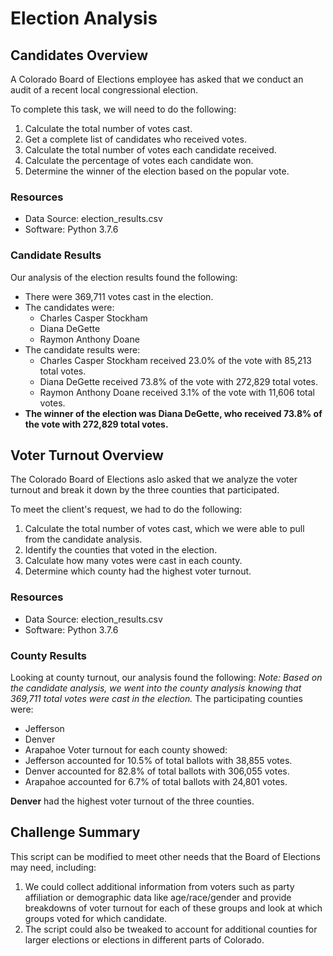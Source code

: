 # Election Analysis 

## Candidates Overview
A Colorado Board of Elections employee has asked that we conduct an audit of a recent local congressional election. 

To complete this task, we will need to do the following: 

1. Calculate the total number of votes cast. 
2. Get a complete list of candidates who received votes. 
3. Calculate the total number of votes each candidate received. 
4. Calculate the percentage of votes each candidate won. 
5. Determine the winner of the election based on the popular vote. 

### Resources
- Data Source: election_results.csv
- Software: Python 3.7.6

### Candidate Results
Our analysis of the election results found the following: 
- There were 369,711 votes cast in the election.
- The candidates were: 
  - Charles Casper Stockham
  - Diana DeGette
  - Raymon Anthony Doane
- The candidate results were: 
  - Charles Casper Stockham received 23.0% of the vote with 85,213 total votes.
  - Diana DeGette received 73.8% of the vote with 272,829 total votes.
  - Raymon Anthony Doane received 3.1% of the vote with 11,606 total votes.
- **The winner of the election was Diana DeGette, who received 73.8% of the vote with 272,829 total votes.**

## Voter Turnout Overview
The Colorado Board of Elections aslo asked that we analyze the voter turnout and break it down by the three counties that participated.

To meet the client's request, we had to do the following:
1. Calculate the total number of votes cast, which we were able to pull from the candidate analysis.
2. Identify the counties that voted in the election. 
3. Calculate how many votes were cast in each county. 
4. Determine which county had the highest voter turnout.

### Resources
- Data Source: election_results.csv
- Software: Python 3.7.6

### County Results
Looking at county turnout, our analysis found the following:
*Note: Based on the candidate analysis, we went into the county analysis knowing that 369,711 total votes were cast in the election.*
The participating counties were: 
- Jefferson
- Denver
- Arapahoe
Voter turnout for each county showed: 
- Jefferson accounted for 10.5% of total ballots with 38,855 votes.
- Denver accounted for 82.8% of total ballots with 306,055 votes.
- Arapahoe accounted for 6.7% of total ballots with 24,801 votes.

**Denver** had the highest voter turnout of the three counties. 

## Challenge Summary
This script can be modified to meet other needs that the Board of Elections may need, including: 
1. We could collect additional information from voters such as party affiliation or demographic data like age/race/gender and provide breakdowns of voter turnout for each of these groups and look at which groups voted for which candidate. 
2. The script could also be tweaked to account for additional counties for larger elections or elections in different parts of Colorado.
